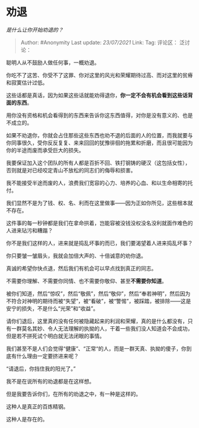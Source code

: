 # 劝退
*是什么让你开始劝退的？*

> Author: #Anonymity
> Last update: *23/07/2021*
> Link:
> Tag:
> 评论区：
> 泛讨论：

聪明人从不鼓励人做任何事，一概劝退。

你吃不了这苦、你受不了这罪、你对这里的风光和荣耀期待过高、而对这里的贫瘠和寂寞估计过低。

这些话都是真话，因为如果这些话就能劝得退你，**你一定不会有机会看到这些话背面的东西**。

用你没有资格和机会看得到的东西来告诉你这东西值得，对你是没有意义的、也是不成立的。

如果不劝退你，你就会占住那些这些东西也劝不退的后面的人的位置，而我就要与你同事很久，受你反反复复、来来回回的犹豫徘徊的拖累和折磨，而且很可能因为你的半途而废而承受巨大的损失。

我要保证加入这个团队的所有人都是百折不回、铁打钢铸的硬汉（这包括女性），否则就是对已经咬定青山不放松的同志们的侮辱和损害。

我不能接受半途而废的人，浪费我们宽容的心力、培养的心血、和以生命相寄的托付。

我们显然不是为了钱、权、名、利而在这里做事——因为正如你所见，这些根本就不存在。

这件事的每一秒钟都是我们在拿命拱着，岂能容被没钱没权没名没利就面作难色的人进来玷污和糟蹋？

你不是我们这样的人，进来就是捣乱坏事的而已，我们要渴望着人进来捣乱坏事？

你只要皱一皱眉头，我就会加倍大声的、十倍诚意的劝你退。

真诚的希望你快点退，然后我们有机会可以早点找到真正的同志。

不需要你理解、不需要你同情、也不需要你敬仰、甚至**不需要你知道**。

被你们知道，然后“惊叹”，然后“敬佩”，然后“敬仰”，然后“奉若神明”，然后因为不符合对神明的期待而被“失望”，被“看破”，被“警惕”，被踩踏，被排除——这是安宁的损失，不是什么“光荣”和“收益”。

请你们退后，这里真的没有任何被隐藏起来的利润和荣耀，真的是什么都没有，只有一群莫名其妙、令人无法理解的执拗的人，干着一些我们没人知道会不会成功，但是若不拼死试个明白就无法闭眼的事情。

我们甚至不是人们会觉得“健康”、“正常“的人，而是一群天真、执拗的傻子，你到底有什么理由一定要挤进来呢？

“请退后，你挡住我的阳光了。”

我不是在说所有的劝退都是在这样想。

但是我要告诉你们，在所有的劝退之中，有一种是这样的。

这种人是真正的百炼精钢。

这种人是存在的。
